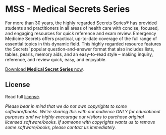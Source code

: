 # MSS - Medical Secrets Series

For more than 30 years, the highly regarded Secrets Series® has provided students and practitioners in all areas of health care with concise, focused, and engaging resources for quick reference and exam review.
Emergency Medicine Secrets offers practical, up-to-date coverage of the full range of essential topics in this dynamic field.
This highly regarded resource features the Secrets’ popular question-and-answer format that also includes lists, tables, pearls, memory aids, and an easy-to-read style – making inquiry, reference, and review quick, easy, and enjoyable.

[Download **Medical Secret Series** now](https://github.com/MedPocket/MSS/archive/main.zip).

## License

Read full [license](LICENSE).

*Please bear in mind that we do not own copyrights to some software/books. We’re sharing this with our audience ONLY for educational purposes and we highly encourage our visitors to purchase original licensed software/books. If someone with copyrights wants us to remove some software/books, please contact us immediately.*
